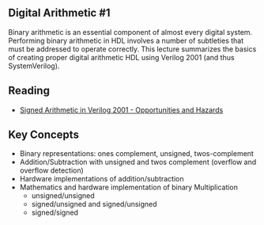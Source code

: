 ## Digital Arithmetic #1

Binary arithmetic is an essential component of almost every digital system.
Performing binary arithmetic in HDL involves a number of subtleties that must be addressed to operate correctly.
This lecture summarizes the basics of creating proper digital arithmetic HDL using Verilog 2001 (and thus SystemVerilog).

## Reading

* [Signed Arithmetic in Verilog 2001 - Opportunities and Hazards](http://www.tumbush.com/published_papers/Tumbush%20DVCon%2005.pdf)

## Key Concepts

  * Binary representations: ones complement, unsigned, twos-complement
  * Addition/Subtraction with unsigned and twos complement (overflow and overflow detection)
  * Hardware implementations of addition/subtraction
  * Mathematics and hardware implementation of binary Multiplication
    * unsigned/unsigned
    * signed/unsigned and signed/unsigned
    * signed/signed
